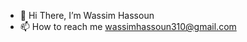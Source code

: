 - 👋 Hi There, I’m Wassim Hassoun
- 📫 How to reach me wassimhassoun310@gmail.com

<!---
wass-21/wass-21 is a ✨ special ✨ repository because its `README.md` (this file) appears on your GitHub profile.
You can click the Preview link to take a look at your changes.
--->
